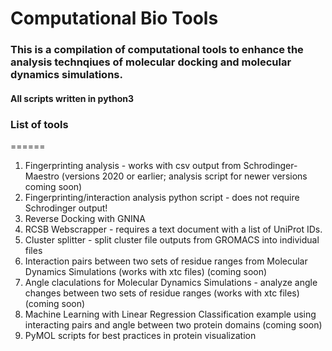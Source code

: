 # Computational Bio Tools

### This is a compilation of computational tools to enhance the analysis technqiues of molecular docking and molecular dynamics simulations. 
#### All scripts written in python3


### List of tools
======

1. Fingerprinting analysis - works with csv output from Schrodinger-Maestro (versions 2020 or earlier; analysis script for newer versions coming soon)
2. Fingerprinting/interaction analysis python script - does not require Schrodinger output!
3. Reverse Docking with GNINA
4. RCSB Webscrapper - requires a text document with a list of UniProt IDs. 
5. Cluster splitter - split cluster file outputs from GROMACS into individual files
6. Interaction pairs between two sets of residue ranges from Molecular Dynamics Simulations (works with xtc files) (coming soon)
7. Angle claculations for Molecular Dynamics Simulations - analyze angle changes between two sets of residue ranges (works with xtc files) (coming soon)
8. Machine Learning with Linear Regression Classification example using interacting pairs and angle between two protein domains (coming soon)
9. PyMOL scripts for best practices in protein visualization 
